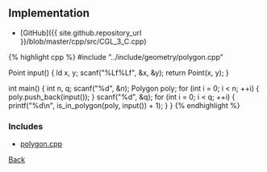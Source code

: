 

## Implementation

- [GitHub]({{ site.github.repository_url }}/blob/master/cpp/src/CGL_3_C.cpp)

{% highlight cpp %}
#include "../include/geometry/polygon.cpp"

Point input() {
  ld x, y;
  scanf("%Lf%Lf", &x, &y);
  return Point(x, y);
}

int main() {
  int n, q;
  scanf("%d", &n);
  Polygon poly;
  for (int i = 0; i < n; ++i) {
    poly.push_back(input());
  }
  scanf("%d", &q);
  for (int i = 0; i < q; ++i) {
    printf("%d\n", is_in_polygon(poly, input()) + 1);
  }
}
{% endhighlight %}

### Includes

- [polygon.cpp](../include/geometry/polygon)

[Back](..)
